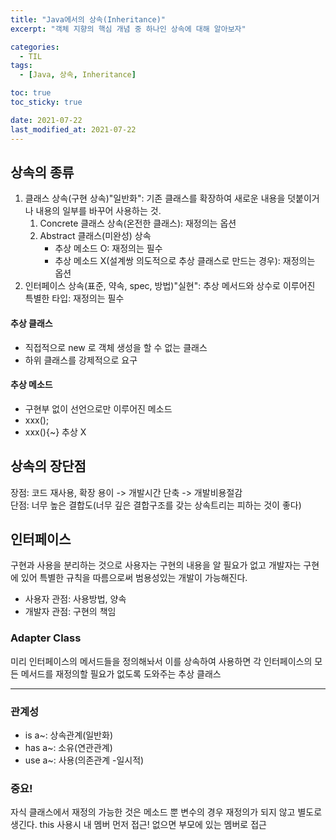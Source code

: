 ```yaml
---
title: "Java에서의 상속(Inheritance)"
excerpt: "객체 지향의 핵심 개념 중 하나인 상속에 대해 알아보자"

categories:
  - TIL
tags:
  - [Java, 상속, Inheritance]

toc: true
toc_sticky: true

date: 2021-07-22
last_modified_at: 2021-07-22
---
```


## 상속의 종류

1. 클래스 상속(구현 상속)"일반화": 기존 클래스를 확장하여 새로운 내용을 덧붙이거나 내용의 일부를 바꾸어 사용하는 것.
   1. Concrete 클래스 상속(온전한 클래스): 재정의는 옵션
   2. Abstract 클래스(미완성) 상속
      - 추상 메소드 O: 재정의는 필수
      - 추상 메소드 X(설계쌍 의도적으로 추상 클래스로 만드는 경우): 재정의는 옵션
2. 인터페이스 상속(표준, 약속, spec, 방법)"실현": 추상 메서드와 상수로 이루어진 특별한 타입: 재정의는 필수

#### 추상 클래스

- 직접적으로 new 로 객체 생성을 할 수 없는 클래스
- 하위 클래스를 강제적으로 요구

#### 추상 메소드

- 구현부 없이 선언으로만 이루어진 메소드
- xxx();
- xxx(){~} 추상 X

## 상속의 장단점

장점: 코드 재사용, 확장 용이 -> 개발시간 단축 -> 개발비용절감  
단점: 너무 높은 결합도(너무 깊은 결합구조를 갖는 상속트리는 피하는 것이 좋다)

## 인터페이스

구현과 사용을 분리하는 것으로 사용자는 구현의 내용을 알 필요가 없고 개발자는 구현에 있어 특별한 규칙을 따름으로써 범용성있는 개발이 가능해진다.

- 사용자 관점: 사용방법, 양속
- 개발자 관점: 구현의 책임

### Adapter Class

미리 인터페이스의 메서드들을 정의해놔서 이를 상속하여 사용하면 각 인터페이스의 모든 메서드를 재정의할 필요가 없도록 도와주는 추상 클래스

---

### 관계성

- is a~: 상속관계(일반화)
- has a~: 소유(연관관계)
- use a~: 사용(의존관계 -일시적)

### 중요!

자식 클래스에서 재정의 가능한 것은 메소드 뿐 변수의 경우 재정의가 되지 않고 별도로 생긴다.
this 사용시 내 멤버 먼저 접근! 없으면 부모에 있는 멤버로 접근
